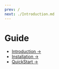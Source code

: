 ```yaml
---
prev: /
next: ./Introduction.md
---
```



# Guide

- [Introduction →](Introduction.md)
- [Installation →](Installation.md)
- [QuickStart →](QuickStart.md)


